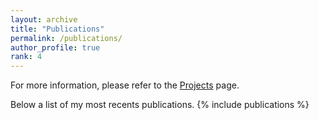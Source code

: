 ```yaml
---
layout: archive
title: "Publications"
permalink: /publications/
author_profile: true
rank: 4
---
```


For more information, please refer to the [Projects](/projects/) page. 

Below a list of my most recents publications. 
{% include publications %}

<!-- {% if author.googlescholar %}
  You can also find my articles on <u><a href="{{author.googlescholar}}">my Google Scholar profile</a>.</u>
{% endif %}

{% include base_path %}

{% for post in site.publications reversed %}
  {% include archive-single.html %}
{% endfor %} -->

